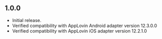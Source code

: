 ## 1.0.0

* Initial release.
* Verified compatibility with AppLovin Android adapter version 12.3.0.0
* Verified compatibility with AppLovin iOS adapter version 12.2.1.0
